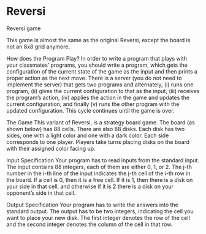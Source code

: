 # Reversi
Reversi game

This game is almost the same as the original Reversi, except the board
is not an 8x8 grid anymore. 

How does the Program Play?
In order to write a program that plays with your classmates’ programs, you should
write a program, which gets the configuration of the current state of the game as the
input and then prints a proper action as the next move. There is a server (you do not
need to implement the server) that gets two programs and alternately, (i) runs one
program, (ii) gives the current configuration to that as the input, (iii) receives the
program’s action, (iv) applies the action in the game and updates the current
configuration, and finally (v) runs the other program with the updated
configuration. This cycle continues until the game is over.

The Game
This variant of Reversi, is a strategy board game. The board (as shown below) has
88 cells. There are also 88 disks. Each disk has two sides, one with a light color and
one with a dark color. Each side corresponds to one player. Players take turns
placing disks on the board with their assigned color facing up.

Input Specification
Your program has to read inputs from the standard input. The input contains 88
integers, each of them are either 0, 1, or 2. The j-th number in the i-th line of the
input indicates the j-th cell of the i-th row in the board. If a cell is 0, then it is a free
cell. If it is 1, then there is a disk on your side in that cell, and otherwise if it is 2
there is a disk on your opponent’s side in that cell.

Output Specification
Your program has to write the answers into the standard output. The output has to
be two integers, indicating the cell you want to place your new disk. The first integer
denotes the row of the cell and the second integer denotes the column of the cell in
that row.

